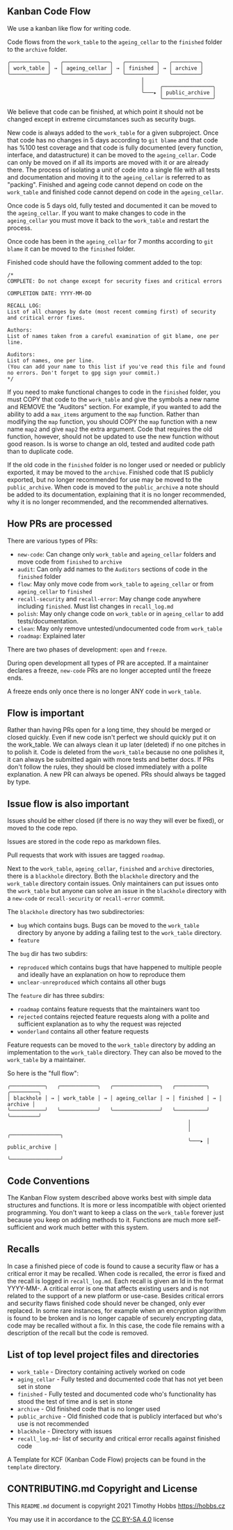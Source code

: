 Kanban Code Flow
------------------

We use a kanban like flow for writing code.

Code flows from the `work_table` to the `ageing_cellar` to the `finished` folder to the `archive` folder.

```
╭────────────╮   ╭───────────────╮   ╭──────────╮   ╭─────────╮
│ work_table │ → │ ageing_cellar │ → │ finished │ → │ archive │
╰────────────╯   ╰───────────────╯   ╰──────────╯   ╰─────────╯
                                           │
                                           │     ╭────────────────╮
                                           ╰───▸ │ public_archive │
                                                 ╰────────────────╯
```

We believe that code can be finished, at which point it should not be changed except in extreme
circumstances such as security bugs.

New code is always added to the `work_table` for a given subproject.
Once that code has no changes in 5 days according to `git blame`
and that code has %100 test coverage
and that code is fully documented (every function, interface, and datastructure)
it can be moved to the `ageing_cellar`.
Code can only be moved on if all its imports are moved with it or are already there.
The process of isolating a unit of code into a single file with all tests and documentation and moving it to the `ageing_cellar` is referred to as "packing".
Finished and ageing code cannot depend on code on the `work_table`
and finished code cannot depend on code in the `ageing_cellar`.

Once code is 5 days old, fully tested and documented it can be moved to the `ageing_cellar`.
If you want to make changes to code in the `ageing_cellar` you must move it back to the `work_table` and restart the process.

Once code has been in the `ageing_cellar` for 7 months according to `git blame` it can be moved to the `finished` folder.

Finished code should have the following comment added to the top:

```
/*
COMPLETE: Do not change except for security fixes and critical errors

COMPLETION DATE: YYYY-MM-DD

RECALL LOG:
List of all changes by date (most recent comming first) of security and critical error fixes.

Authors:
List of names taken from a careful examination of git blame, one per line.

Auditors:
List of names, one per line.
(You can add your name to this list if you've read this file and found no errors. Don't forget to gpg sign your commit.)
*/
```

If you need to make functional changes to code in the `finished` folder, you must COPY that code to the `work_table` and give the symbols a new name and REMOVE the "Auditors" section.
For example, if you wanted to add the ability to add a `max_items` argument to the `map` function.
Rather than modifying the `map` function,
you should COPY the `map` function with a new name `map2` and give `map2` the extra argument.
Code that requires the old function, however, should not be updated to use the new function without good reason.
Is is worse to change an old, tested and audited code path than to duplicate code.

If the old code in the `finished` folder is no longer used or needed or publicly exported, it may be moved to the `archive`.
Finished code that IS publicly exported, but no longer recommended for use may be moved to the `public_archive`.
When code is moved to the `public_archive` a note should be added to its documentation, explaining that it is no longer recommended, why it is no longer recommended, and the recommended alternatives.

How PRs are processed
-------------------------

There are various types of PRs:

- `new-code`: Can change only `work_table` and `ageing_cellar` folders and move code from `finished` to `archive`
- `audit`: Can only add names to the `Auditors` sections of code in the `finished` folder
- `flow`: May only move code from `work_table` to `ageing_cellar` or from `ageing_cellar` to `finished`
- `recall-security` and `recall-error`: May change code anywhere including `finished`. Must list changes in `recall_log.md`
- `polish`: May only change code on `work_table` or in `ageing_cellar` to add tests/documentation.
- `clean`: May only remove untested/undocumented code from `work_table`
- `roadmap`: Explained later

There are two phases of development: `open` and `freeze`.

During open development all types of PR are accepted.
If a maintainer declares a freeze, `new-code` PRs are no longer accepted until the freeze ends.

A freeze ends only once there is no longer ANY code in `work_table`.

Flow is important
--------------------

Rather than having PRs open for a long time, they should be merged or closed quickly.
Even if new code isn't perfect we should quickly put it on the work_table.
We can always clean it up later (deleted) if no one pitches in to polish it.
Code is deleted from the `work_table` because no one polishes it,
it can always be submitted again with more tests and better docs.
If PRs don't follow the rules, they should be closed immediately with a polite explanation.
A new PR can always be opened.
PRs should always be tagged by type.

Issue flow is also important
----------------------------------

Issues should be either closed (if there is no way they will ever be fixed), or moved to the code repo.

Issues are stored in the code repo as markdown files.

Pull requests that work with issues are tagged `roadmap`.

Next to the `work_table`, `ageing_cellar`, `finished` and `archive` directories, there is a `blackhole` directory.
Both the `blackhole` directory and the `work_table` directory contain issues.
Only maintainers can put issues onto the `work_table` but anyone can solve an issue in the `blackhole` directory with a `new-code` or `recall-security` or `recall-error` commit.

The `blackhole` directory has two subdirectories:

- `bug` which contains bugs. Bugs can be moved to the `work_table` directory by anyone by adding a failing test to the `work_table` directory.
- `feature`

The `bug` dir has two subdirs:

- `reproduced` which contains bugs that have happened to multiple people and ideally have an explanation on how to reproduce them
- `unclear-unreproduced` which contains all other bugs

The `feature` dir has three subdirs:

- `roadmap` contains feature requests that the maintainers want too
- `rejected` contains rejected feature requests along with a polite and sufficient explanation as to why the request was rejected
- `wonderland` contains all other feature requests


Feature requests can be moved to the `work_table` directory by adding an implementation to the `work_table` directory. They can also be moved to the `work_table` by a maintainer.

So here is the "full flow":

```
╭───────────╮   ╭────────────╮   ╭───────────────╮   ╭──────────╮   ╭─────────╮
│ blackhole │ → │ work_table │ → │ ageing_cellar │ → │ finished │ → │ archive │
╰───────────╯   ╰────────────╯   ╰───────────────╯   ╰──────────╯   ╰─────────╯
                                                          │
                                                          │     ╭────────────────╮
                                                          ╰───▸ │ public_archive │
                                                                ╰────────────────╯

```



Code Conventions
-------------------

The Kanban Flow system described above works best with simple data structures and functions.
It is more or less incompatible with object oriented programming.
You don't want to keep a class on the `work_table` forever
just because you keep on adding methods to it.
Functions are much more self-sufficient and work much better with this system.

Recalls
--------

In case a finished piece of code is found to cause a security flaw or has a critical error it may be recalled. When code is recalled, the error is fixed and the recall is logged in `recall_log.md`. Each recall is given an Id in the format YYYY-MM-<one-word-descriptor>. A critical error is one that affects existing users and is not related to the support of a new platform or use-case. Besides critical errors and security flaws finished code should never be changed, only ever replaced. In some rare instances, for example when an encryption algorithm is found to be broken and is no longer capable of securely encrypting data, code may be recalled without a fix. In this case, the code file remains with a description of the recall but the code is removed.

List of top level project files and directories
---------------------------------------------------------

 - `work_table` - Directory containing actively worked on code
 - `aging_cellar` - Fully tested and documented code that has not yet been set in stone
 - `finished` - Fully tested and documented code who's functionality has stood the test of time and is set in stone
 - `archive` - Old finished code that is no longer used
 - `public_archive` - Old finished code that is publicly interfaced but who's use is not recommended
 - `blackhole` - Directory with issues
 - `recall_log.md`- list of security and critical error recalls against finished code
 
A Template for KCF (Kanban Code Flow) projects can be found in the `template` directory.
 
CONTRIBUTING.md Copyright and License
---------------------------------------------

This `README.md` document is copyright 2021 Timothy Hobbs <https://hobbs.cz>

You may use it in accordance to the [CC BY-SA 4.0](https://creativecommons.org/licenses/by-sa/4.0/) license
